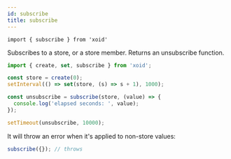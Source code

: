 ```yaml
---
id: subscribe
title: subscribe
---
```


`import { subscribe } from 'xoid'`

Subscribes to a store, or a store member. Returns an unsubscribe function.

```js
import { create, set, subscribe } from 'xoid';

const store = create(0);
setInterval(() => set(store, (s) => s + 1), 1000);

const unsubscribe = subscribe(store, (value) => {
  console.log('elapsed seconds: ', value);
});

setTimeout(unsubscribe, 10000);
```

It will throw an error when it's applied to non-store values:

```js
subscribe({}); // throws
```
